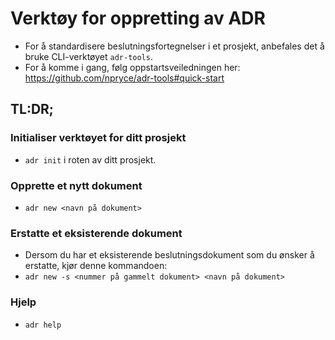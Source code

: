# Verktøy for oppretting av ADR
- For å standardisere beslutningsfortegnelser i et prosjekt, anbefales det å bruke CLI-verktøyet `adr-tools`.
- For å komme i gang, følg oppstartsveiledningen her: https://github.com/npryce/adr-tools#quick-start

## TL:DR;

### Initialiser verktøyet for ditt prosjekt

- `adr init` i roten av ditt prosjekt.

### Opprette et nytt dokument

- `adr new <navn på dokument>`

### Erstatte et eksisterende dokument

- Dersom du har et eksisterende beslutningsdokument som du ønsker å erstatte, kjør denne kommandoen:
- `adr new -s <nummer på gammelt dokument> <navn på dokument>`

### Hjelp

- `adr help`